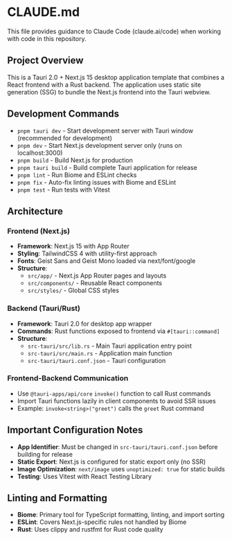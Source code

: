 # CLAUDE.md

This file provides guidance to Claude Code (claude.ai/code) when working with code in this repository.

## Project Overview

This is a Tauri 2.0 + Next.js 15 desktop application template that combines a React frontend with a Rust backend. The application uses static site generation (SSG) to bundle the Next.js frontend into the Tauri webview.

## Development Commands

- `pnpm tauri dev` - Start development server with Tauri window (recommended for development)
- `pnpm dev` - Start Next.js development server only (runs on localhost:3000)
- `pnpm build` - Build Next.js for production
- `pnpm tauri build` - Build complete Tauri application for release
- `pnpm lint` - Run Biome and ESLint checks
- `pnpm fix` - Auto-fix linting issues with Biome and ESLint
- `pnpm test` - Run tests with Vitest

## Architecture

### Frontend (Next.js)
- **Framework**: Next.js 15 with App Router
- **Styling**: TailwindCSS 4 with utility-first approach
- **Fonts**: Geist Sans and Geist Mono loaded via next/font/google
- **Structure**: 
  - `src/app/` - Next.js App Router pages and layouts
  - `src/components/` - Reusable React components
  - `src/styles/` - Global CSS styles

### Backend (Tauri/Rust)
- **Framework**: Tauri 2.0 for desktop app wrapper
- **Commands**: Rust functions exposed to frontend via `#[tauri::command]`
- **Structure**:
  - `src-tauri/src/lib.rs` - Main Tauri application entry point
  - `src-tauri/src/main.rs` - Application main function
  - `src-tauri/tauri.conf.json` - Tauri configuration

### Frontend-Backend Communication
- Use `@tauri-apps/api/core` `invoke()` function to call Rust commands
- Import Tauri functions lazily in client components to avoid SSR issues
- Example: `invoke<string>("greet")` calls the `greet` Rust command

## Important Configuration Notes

- **App Identifier**: Must be changed in `src-tauri/tauri.conf.json` before building for release
- **Static Export**: Next.js is configured for static export only (no SSR)
- **Image Optimization**: `next/image` uses `unoptimized: true` for static builds
- **Testing**: Uses Vitest with React Testing Library

## Linting and Formatting

- **Biome**: Primary tool for TypeScript formatting, linting, and import sorting
- **ESLint**: Covers Next.js-specific rules not handled by Biome
- **Rust**: Uses clippy and rustfmt for Rust code quality
